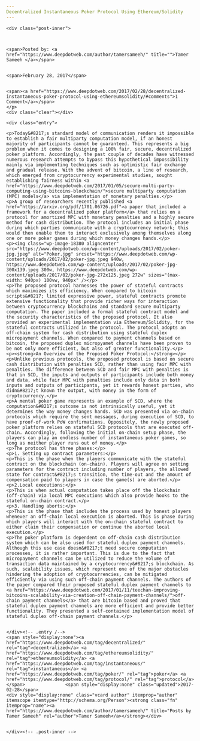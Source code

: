 ```yaml
---
Decentralized Instantaneous Poker Protocol Using Ethereum/Solidity
---
```

<article class="post-listing post-18375 post type-post status-publish format-standard has-post-thumbnail hentry category-deepdot-news tag-decentralized tag-ethereumsolidity tag-instantaneous tag-poker tag-protocol">
    
    <div class="post-inner">
    
    
        
    <span>Posted by: <a href="https://www.deepdotweb.com/author/tamersameeh/" title="">Tamer Sameeh </a></span>
    
    
    <span>February 28, 2017</span>
    
    
    <span><a href="https://www.deepdotweb.com/2017/02/28/decentralized-instantaneous-poker-protocol-using-ethereumsolidity/#comments">1 Comment</a></span>
    </p>
    <div class="clear"></div>
    
    <div class="entry">
    
    <p>Today&#8217;s standard model of communication renders it impossible to establish a fair multiparty computation model, if an honest majority of participants cannot be guaranteed. This represents a big problem when it comes to designing a 100% fair, secure, decentralized poker platform. Accordingly, the past couple of decades have witnessed numerous research attempts to bypass this hypothetical impossibility mainly via implementing techniques such as optimistic fair exchange and gradual release. With the advent of bitcoin, a line of research, which emerged from cryptocurrency experimental studies, sought establishing fairness within <a href="https://www.deepdotweb.com/2017/01/05/secure-multi-party-computing-using-bitcoins-blockchain/">secure multiparty computation (MPC) models</a> via implementation of monetary penalties.</p>
    <p>A group of researchers recently published <a href="https://arxiv.org/pdf/1701.06726.pdf">a paper that included a framework for a decentralized poker platform</a> that relies on a protocol for amortized MPC with monetary penalties and a highly secure method for cash distribution. The protocol includes an initial phase during which parties communicate with a cryptocurrency network; this would then enable them to interact exclusively among themselves along one or more poker games during which money changes hands.</p>
    <p><img class="wp-image-18380 aligncenter" src="https://www.deepdotweb.com/wp-content/uploads/2017/02/poker-jpg.jpeg" alt="Poker.jpg" srcset="https://www.deepdotweb.com/wp-content/uploads/2017/02/poker-jpg.jpeg 940w, https://www.deepdotweb.com/wp-content/uploads/2017/02/poker-jpg-300x139.jpeg 300w, https://www.deepdotweb.com/wp-content/uploads/2017/02/poker-jpg-272x125.jpeg 272w" sizes="(max-width: 940px) 100vw, 940px" /></p>
    <p>The proposed protocol harnesses the power of stateful contracts which maximizes its efficiency. When compared to bitcoin scripts&#8217; limited expressive power, stateful contracts promote extensive functionality that provide richer ways for interaction between cryptocurrency blockchains and standard secure multiparty computation. The paper included a formal stateful contract model and the security characteristics of the proposed protocol. It also provided an experimental implementation via Ethereum/Solidity, for the stateful contracts utilized in the protocol. The protocol adopts an off-chain system for cash distribution using stateful duplex micropayment channels. When compared to payment channels based on bitcoin, the proposed duplex micropyamet channels have been proven to be not only more efficient, but also of greater functionality.</p>
    <p><strong>An Overview of the Proposed Poker Protocol:</strong></p>
    <p>Unlike previous protocols, the proposed protocol is based on secure cash distribution with penalties SCD, rather than using fair MPC with penalties. The difference between SCD and fair MPC with penalties is that in SCD, the inputs and outputs of participants include both money and data, while fair MPC with penalties include only data in both inputs and outputs of participants, yet it rewards honest parties, who didn&#8217;t known the output, with money in the form of cryptocurrency.</p>
    <p>A mental poker game represents an example of SCD, where the computation&#8217;s outcome is not intrinsically useful, yet it determines the way money changes hands. SCD was presented via on-chain protocols which require the sent messages, during execution of SCD, to have proof-of-work PoW confirmations. Oppositely, the newly proposed poker platform relies on stateful SCD protocols that are executed off-chain. Accordingly, following the initial on-chain setup phase, the players can play an endless number of instantaneous poker games, so long as neither player runs out of money.</p>
    <p>The protocol has three phases:</p>
    <p>1. Setting up contract parameters:</p>
    <p>This is the phase when the players communicate with the stateful contract on the blockchain (on-chain). Players will agree on setting parameters for the contract including number of players, the allowed state for contract&#8217;s transition, the time-out and the amount of compensation paid to players in case the game(s) are aborted.</p>
    <p>2.Local executions:</p>
    <p>This is when actual computation takes place off the blockchain (off-chain) via local MPC executions which also provide hooks to the stateful on-chain contract.</p>
    <p>3. Handling aborts:</p>
    <p>This is the phase that includes the process used by honest players whenever an off-chain local execution is aborted. This is phase during which players will interact with the on-chain stateful contract to either claim their compensation or continue the aborted local execution.</p>
    <p>The poker platform is dependent on off-chain cash distribution system which can be also used for stateful duplex payment channels. Although this use case doesn&#8217;t need secure computation processes, it is rather important. This is due to the fact that micropayment channels can be utilized to reduce the volume of transaction data maintained by a cryptocurrency&#8217;s blockchain. As such, scalability issues, which represent one of the major obstacles hindering the adoption of cryptocurrencies, can be mitigated efficiently via using such off-chain payment channels. The authors of the paper compared their proposed stateful duplex payment channels to <a href="https://www.deepdotweb.com/2017/01/11/teechan-improving-bitcoins-scalability-via-creation-off-chain-payment-channels/">off-chain payment channels</a> that are bitcoin based and proved that stateful duplex payment channels are more efficient and provide better functionality. They presented a self-contained implementation model of stateful duplex off-chain payment channels.</p>
    
    
    </div><!-- .entry /-->
    <span style="display:none"><a href="https://www.deepdotweb.com/tag/decentralized/" rel="tag">decentralized</a> <a href="https://www.deepdotweb.com/tag/ethereumsolidity/" rel="tag">ethereumsolidity</a> <a href="https://www.deepdotweb.com/tag/instantaneous/" rel="tag">instantaneous</a> <a href="https://www.deepdotweb.com/tag/poker/" rel="tag">poker</a> <a href="https://www.deepdotweb.com/tag/protocol/" rel="tag">protocol</a></span>				<span style="display:none" class="updated">2017-02-28</span>
    <div style="display:none" class="vcard author" itemprop="author" itemscope itemtype="http://schema.org/Person"><strong class="fn" itemprop="name"><a href="https://www.deepdotweb.com/author/tamersameeh/" title="Posts by Tamer Sameeh" rel="author">Tamer Sameeh</a></strong></div>
    
    
    </div><!-- .post-inner -->
</article><!-- .post-listing -->

